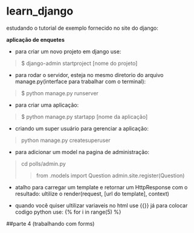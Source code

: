 # learn_django
estudando o tutorial de exemplo fornecido no site do django: 

**aplicação de enquetes**

- para criar um novo projeto em django use:

> $ django-admin startproject [nome do projeto]

- para rodar o servidor, esteja no mesmo diretorio do arquivo manage.py(interface para trabalhar com o terminal):

> $ python manage.py runserver

- para criar uma aplicação:

> $ python manage.py startapp [nome da aplicação]

- criando um super usuário para gerenciar a aplicação:

> python manage.py createsuperuser

- para adicionar um model na pagina de administração:

> cd polls/admin.py
>> from .models import Question
>> admin.site.register(Question)

- atalho para carregar um template e retornar um HttpResponse com o resultado: ultilize o render(request, [url do template], context)

- quando você quiser ultilizar variaveis no html use {{}} já para colocar codigo python use: {% for i in range(5) %}

##parte 4 (trabalhando com forms)